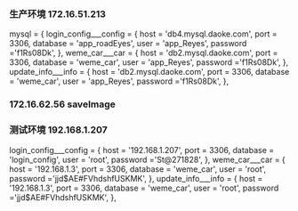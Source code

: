 ### 生产环境 172.16.51.213
mysql = {
               login_config___config = {
                       host = 'db4.mysql.daoke.com',
                       port = 3306,
                       database = 'app_roadEyes',
                       user = 'app_Reyes',
                       password ='f1Rs08Dk',
               },
               weme_car___car = {
                       host = 'db2.mysql.daoke.com',
                       port = 3306,
                       database = 'weme_car',
                       user = 'app_Reyes',
                       password ='f1Rs08Dk',
               },
               update_info___info = {
                       host = 'db2.mysql.daoke.com',
                       port = 3306,
                       database = 'weme_car',
                       user = 'app_Reyes',
                       password ='f1Rs08Dk',
               },

### 172.16.62.56 saveImage



### 测试环境 192.168.1.207

login_config___config = {
            host = '192.168.1.207',
            port = 3306,
            database = 'login_config',
            user = 'root',
            password ='St@271828',
        },
        weme_car___car = {
            host = '192.168.1.3',
            port = 3306,
            database = 'weme_car',
            user = 'root',
            password ='jjd$AE#FVhdshfUSKMK',
        },
        update_info___info = {
            host = '192.168.1.3',
            port = 3306,
            database = 'weme_car',
            user = 'root',
            password ='jjd$AE#FVhdshfUSKMK',
        },

